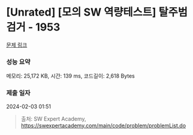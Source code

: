 # [Unrated] [모의 SW 역량테스트] 탈주범 검거 - 1953 

[문제 링크](https://swexpertacademy.com/main/code/problem/problemDetail.do?contestProbId=AV5PpLlKAQ4DFAUq) 

### 성능 요약

메모리: 25,172 KB, 시간: 139 ms, 코드길이: 2,618 Bytes

### 제출 일자

2024-02-03 01:51



> 출처: SW Expert Academy, https://swexpertacademy.com/main/code/problem/problemList.do